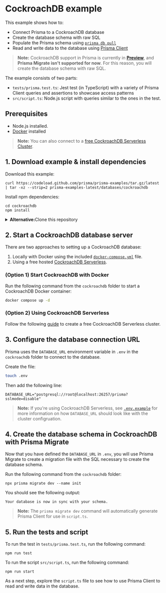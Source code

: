 # CockroachDB example

This example shows how to:

- Connect Prisma to a CockroachDB database
- Create the database schema with raw SQL
- Populate the Prisma schema using [`prisma db pull`](https://www.prisma.io/docs/reference/api-reference/command-reference#db-pull)
- Read and write data to the database using [Prisma Client](https://www.prisma.io/client)

> **Note:** CockroachDB support in Prisma is currently in [**Preview**](https://www.prisma.io/docs/about/prisma/releases#preview), and **Prisma Migrate isn't supported for now**. For this reason, you will create the database schema with raw SQL.

The example consists of two parts:

- `tests/prisma.test.ts`: Jest test (in TypeScript) with a variety of Prisma Client queries and assertions to showcase access patterns
- `src/script.ts`: Node.js script with queries similar to the ones in the test.

## Prerequisites

- Node.js installed.
- [Docker](https://www.docker.com/products/docker-desktop) installed

> **Note:** You can also connect to a [free CockroachDB Serverless Cluster](https://www.cockroachlabs.com/docs/cockroachcloud/create-a-serverless-cluster.html).

## 1. Download example & install dependencies

Download this example:

```
curl https://codeload.github.com/prisma/prisma-examples/tar.gz/latest | tar -xz --strip=2 prisma-examples-latest/databases/cockroachdb
```

Install npm dependencies:

```
cd cockroachdb
npm install
```

<details>
<summary><strong>Alternative:</strong>Clone this repository</summary>

Clone this repository:

```
git clone git@github.com:prisma/prisma-examples.git --depth=1
```

Install npm dependencies:

```
cd prisma-examples/databases/cockroachdb
npm install
```

</details>

## 2. Start a CockroachDB database server

There are two approaches to setting up a CockroachDB database:

1. Locally with Docker using the included [`docker-compose.yml`](./docker-compose.yml) file.
1. Using a free hosted [CockroachDB Serverless](https://www.cockroachlabs.com/get-started-cockroachdb-v2/).

### (Option 1) Start CockroachDB with Docker

Run the following command from the `cockroachdb` folder to start a CockroachDB Docker container:

```sh
docker compose up -d
```

### (Option 2) Using CockroachDB Serverless

Follow the following [guide](https://www.cockroachlabs.com/docs/cockroachcloud/create-a-serverless-cluster.html) to create a free CockroachDB Serverless cluster.

<!-- ### Start a locally installed CockroachDB

Run the following command from the `cockroachdb` folder to start a local CockroachDB node:

```sh
cockroach start-single-node --insecure --advertise-host localhost
```

You should see the following output once the CockroachDB started:

```
CockroachDB node starting at 2022-01-25 09:45:28.105611 +0000 UTC (took 1.7s)
build:               CCL v21.2.4 @ 2022/01/10 18:53:16 (go1.16.6)
webui:               http://localhost:8080
sql:                 postgresql://root@localhost:26257/defaultdb?sslmode=disable
sql (JDBC):          jdbc:postgresql://localhost:26257/defaultdb?sslmode=disable&user=root
RPC client flags:    cockroach <client cmd> --host=localhost:26257 --insecure
logs:                /Users/daniel/workspace/prisma-examples/databases/cockroachdb/cockroach-data/logs
temp dir:            /Users/daniel/workspace/prisma-examples/databases/cockroachdb/cockroach-data/cockroach-temp960221969
external I/O path:   /Users/daniel/workspace/prisma-examples/databases/cockroachdb/cockroach-data/extern
store[0]:            path=/Users/daniel/workspace/prisma-examples/databases/cockroachdb/cockroach-data
storage engine:      pebble
status:              restarted pre-existing node
clusterID:           dfa695a0-22e5-4356-8132-449169688432
nodeID:              1
``` -->

## 3. Configure the database connection URL

Prisma uses the `DATABASE_URL` environment variable in `.env` in the `cockroachdb` folder to connect to the database.

Create the file:

```sh
touch .env
```

Then add the following line:

```
DATABASE_URL="postgresql://root@localhost:26257/prisma?sslmode=disable"
```

> **Note:** If you're using CockroachDB Serverless, see [`.env.example`](./.env.example) for more information on how `DATABASE_URL` should look like with the cluster configruation.

## 4. Create the database schema in CockroachDB with Prisma Migrate

Now that you have defined the `DATABASE_URL` in `.env`, you will use Prisma Migrate to create a migration file with the SQL necessary to create the database schema.

Run the following command from the `cockroachdb` folder:

```
npx prisma migrate dev --name init
```

You should see the following output:

```
Your database is now in sync with your schema.
```

> **Note:** The `prisma migrate dev` command will automatically generate Prisma Client for use in `script.ts`.

## 5. Run the tests and script

To run the test in `tests/prisma.test.ts`, run the following command:

```
npm run test
```

To run the script `src/script.ts`, run the following command:

```
npm run start
```

As a next step, explore the `script.ts` file to see how to use Prisma Client to read and write data in the database.
